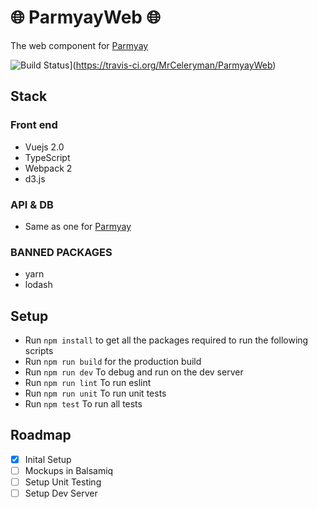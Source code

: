# :globe_with_meridians: ParmyayWeb :globe_with_meridians:
The web component for [Parmyay](https://github.com/MrCeleryman/Parmyay)

![Build Status](https://travis-ci.org/MrCeleryman/ParmyayWeb.svg?branch=master)](https://travis-ci.org/MrCeleryman/ParmyayWeb)

## Stack

### Front end
* Vuejs 2.0
* TypeScript
* Webpack 2
* d3.js

### API & DB
* Same as one for [Parmyay](https://github.com/MrCeleryman/Parmyay)

### BANNED PACKAGES
* yarn
* lodash

## Setup

* Run `npm install` to get all the packages required to run the following scripts
* Run `npm run build` for the production build
* Run `npm run dev` To debug and run on the dev server
* Run `npm run lint` To run eslint
* Run `npm run unit` To run unit tests
* Run `npm test` To run all tests


## Roadmap
- [x] Inital Setup
- [ ] Mockups in Balsamiq
- [ ] Setup Unit Testing
- [ ] Setup Dev Server

